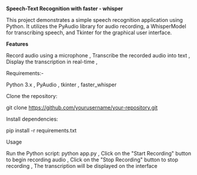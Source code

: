 **Speech-Text Recognition with faster - whisper**

This project demonstrates a simple speech recognition application using Python. It utilizes the PyAudio library for audio recording, 
a WhisperModel for transcribing speech, and Tkinter for the graphical user interface.


**Features**

Record audio using a microphone , 
Transcribe the recorded audio into text ,
Display the transcription in real-time ,


Requirements:-

Python 3.x ,
PyAudio ,
tkinter ,
faster_whisper


Clone the repository:

git clone https://github.com/yourusername/your-repository.git


Install dependencies:

pip install -r requirements.txt

Usage

Run the Python script:
python app.py , 
Click on the "Start Recording" button to begin recording audio ,
Click on the "Stop Recording" button to stop recording ,
The transcription will be displayed on the interface
